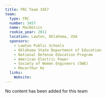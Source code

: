 ```yaml
---
title: FRC Team 3457
team:
  type: FRC
  number: 3457
  name: MacBotics
  rookie_year: 2011
  location: Lawton, Oklahoma, USA
  sponsors:
    - Lawton Public Schools
    - Oklahoma State Department of Education
    - National Defense Education Program
    - American Electric Power
    - Society of Women Engineers (SWE)
    - Macarthur Hs
  links:
    Website: 
---
```

No content has been added for this team